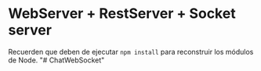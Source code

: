 # WebServer + RestServer + Socket server

Recuerden que deben de ejecutar ```npm install``` para reconstruir los módulos de Node.
"# ChatWebSocket" 
